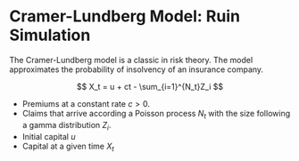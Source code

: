 # Cramer-Lundberg Model: Ruin Simulation

The Cramer-Lundberg model is a classic in risk theory.
The model approximates the probability of insolvency of an insurance company.

$$ X_t = u + ct - \sum_{i=1}^{N_t}Z_i $$

* Premiums at a constant rate $c>0$.
* Claims that arrive according a Poisson process $N_t$ with the size following a gamma distribution $Z_i$.
* Initial capital $u$
* Capital at a given time $X_t$

